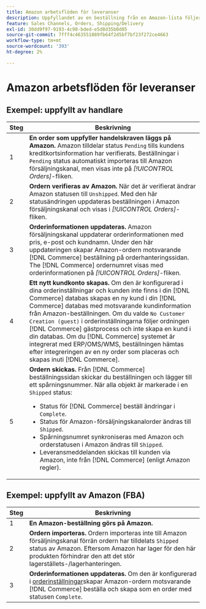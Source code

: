 ```yaml
---
title: Amazon arbetsflöden för leveranser
description: Uppfyllandet av en beställning från en Amazon-lista följer en specifik sekvens från beställning som skickas till leverans.
feature: Sales Channels, Orders, Shipping/Delivery
exl-id: 30dd9f97-9193-4c98-bded-e5d8d35b0d05
source-git-commit: 7fff4c463551089fb64f2d5bf7bf23f272ce4663
workflow-type: tm+mt
source-wordcount: '393'
ht-degree: 2%

---
```


# Amazon arbetsflöden för leveranser

## Exempel: uppfyllt av handlare

| Steg | Beskrivning |
|------|----------------------------------------------------------------------------------------------------------------------------------------------------------------------------------------------------------------------------------------------------------------------------------------------------------------------------------------------------------------------------------------------------------------------------------------------------------------------------------------------------------------------------------------------------------------------------------------------------------------------------------------------|
| 1 | **En order som uppfyller handelskraven läggs på Amazon.** Amazon tilldelar status `Pending` tills kundens kreditkortsinformation har verifierats. Beställningar i `Pending` status automatiskt importeras till Amazon försäljningskanal, men visas inte på _[!UICONTROL Orders]_-fliken. |
| 2 | **Ordern verifieras av Amazon.** När det är verifierat ändrar Amazon statusen till `Unshipped`. Med den här statusändringen uppdateras beställningen i Amazon försäljningskanal och visas i _[!UICONTROL Orders]_-fliken. |
| 3 | **Orderinformationen uppdateras.** Amazon försäljningskanal uppdaterar orderinformationen med pris, e-post och kundnamn. Under den här uppdateringen skapar Amazon-ordern motsvarande [!DNL Commerce] beställning på orderhanteringssidan. The [!DNL Commerce] ordernumret visas med orderinformationen på _[!UICONTROL Orders]_-fliken. |
| 4 | **Ett nytt kundkonto skapas.** Om den är konfigurerad i dina orderinställningar och kunden inte finns i din [!DNL Commerce] databas skapas en ny kund i din [!DNL Commerce] databas med motsvarande kundinformation från Amazon-beställningen. Om du valde `No Customer Creation (guest)` i orderinställningarna följer ordningen [!DNL Commerce] gästprocess och inte skapa en kund i din databas. Om du [!DNL Commerce] systemet är integrerat med ERP/OMS/WMS, beställningen hämtas efter integreringen av en ny order som placeras och skapas inuti [!DNL Commerce]. |
| 5 | **Ordern skickas.** Från [!DNL Commerce] beställningssidan skickar du beställningen och lägger till ett spårningsnummer. När alla objekt är markerade i en `Shipped` status:<ul><li>Status för [!DNL Commerce] beställ ändringar i `Complete`.</li><li>Status för Amazon-försäljningskanalorder ändras till `Shipped`.</li><li>Spårningsnumret synkroniseras med Amazon och orderstatusen i Amazon ändras till `Shipped`.</li><li>Leveransmeddelanden skickas till kunden via Amazon, inte från [!DNL Commerce] (enligt Amazon regler). |

## Exempel: uppfyllt av Amazon (FBA)

| Steg | Beskrivning |
|------|----------------------------------------------------------------------------------------------------------------------------------------------------------------------------------------------------------------------------------------------------------------|
| 1 | **En Amazon-beställning görs på Amazon.** |
| 2 | **Ordern importeras.** Ordern importeras inte till Amazon försäljningskanal förrän ordern har tilldelats `Shipped` status av Amazon. Eftersom Amazon har lager för den här produkten förhindrar den att det stör lagerställets-/lagerhanteringen. |
| 3 | **Orderinformationen uppdateras.** Om den är konfigurerad i [orderinställningar](./order-settings.md)skapar Amazon-ordern motsvarande [!DNL Commerce] beställa och skapa som en order med statusen `Complete`. |

